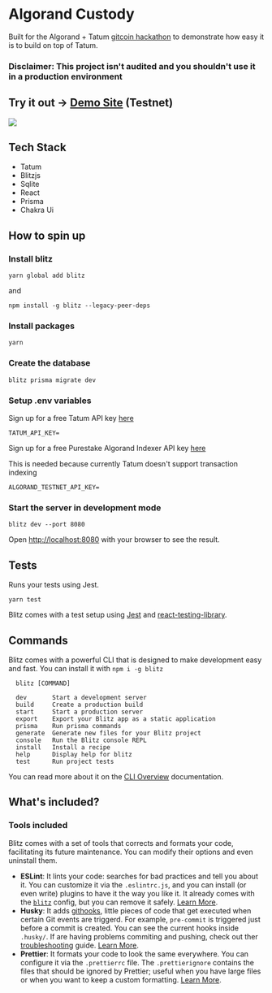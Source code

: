 # **Algorand Custody**

Built for the Algorand + Tatum [gitcoin hackathon](https://gitcoin.co/issue/algorandfoundation/grow-algorand/122/100027180) to demonstrate how easy it is to build on top of Tatum.

### Disclaimer: This project isn't audited and you shouldn't use it in a production environment

## Try it out -> [Demo Site](http://20.123.179.17:8080/) (Testnet)

![](https://s10.gifyu.com/images/wallet39c3442aee7b019bb.png)

## Tech Stack

- Tatum
- Blitzjs
- Sqlite
- React
- Prisma
- Chakra Ui

## How to spin up

### Install blitz

```
yarn global add blitz
```
and

```
npm install -g blitz --legacy-peer-deps
```

### Install packages

```
yarn
```

### Create the database

```
blitz prisma migrate dev
```

### Setup .env variables

Sign up for a free Tatum API key [here](https://dashboard.tatum.io/sign-up)

```
TATUM_API_KEY=
```

Sign up for a free Purestake Algorand Indexer API key [here](https://developer.purestake.io/)

This is needed because currently Tatum doesn't support transaction indexing

```
ALGORAND_TESTNET_API_KEY=
```

### Start the server in development mode
```
blitz dev --port 8080
```

Open [http://localhost:8080](http://localhost:8080) with your browser to see the result.

## Tests

Runs your tests using Jest.

```
yarn test
```

Blitz comes with a test setup using [Jest](https://jestjs.io/) and [react-testing-library](https://testing-library.com/).

## Commands

Blitz comes with a powerful CLI that is designed to make development easy and fast. You can install it with `npm i -g blitz`

```
  blitz [COMMAND]

  dev       Start a development server
  build     Create a production build
  start     Start a production server
  export    Export your Blitz app as a static application
  prisma    Run prisma commands
  generate  Generate new files for your Blitz project
  console   Run the Blitz console REPL
  install   Install a recipe
  help      Display help for blitz
  test      Run project tests
```

You can read more about it on the [CLI Overview](https://blitzjs.com/docs/cli-overview) documentation.

## What's included?


### Tools included

Blitz comes with a set of tools that corrects and formats your code, facilitating its future maintenance. You can modify their options and even uninstall them.

- **ESLint**: It lints your code: searches for bad practices and tell you about it. You can customize it via the `.eslintrc.js`, and you can install (or even write) plugins to have it the way you like it. It already comes with the [`blitz`](https://github.com/blitz-js/blitz/tree/canary/packages/eslint-config) config, but you can remove it safely. [Learn More](https://blitzjs.com/docs/eslint-config).
- **Husky**: It adds [githooks](https://git-scm.com/docs/githooks), little pieces of code that get executed when certain Git events are triggerd. For example, `pre-commit` is triggered just before a commit is created. You can see the current hooks inside `.husky/`. If are having problems commiting and pushing, check out ther [troubleshooting](https://typicode.github.io/husky/#/?id=troubleshoot) guide. [Learn More](https://blitzjs.com/docs/husky-config).
- **Prettier**: It formats your code to look the same everywhere. You can configure it via the `.prettierrc` file. The `.prettierignore` contains the files that should be ignored by Prettier; useful when you have large files or when you want to keep a custom formatting. [Learn More](https://blitzjs.com/docs/prettier-config).
